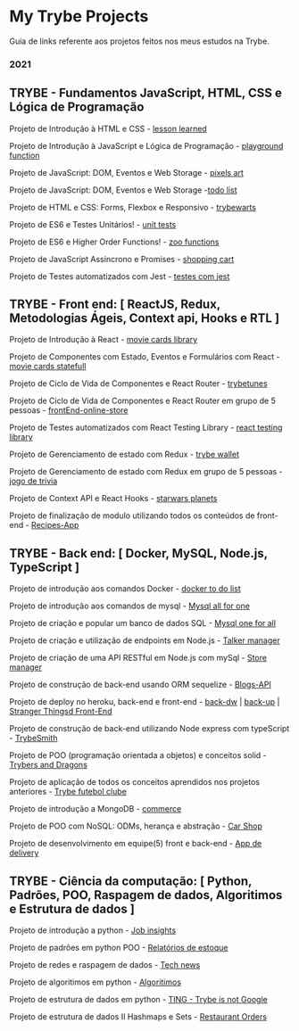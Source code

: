# My Trybe Projects

Guia de links referente aos projetos feitos nos meus estudos na Trybe.

### 2021

## TRYBE - Fundamentos JavaScript, HTML, CSS e Lógica de Programação

Projeto de Introdução à HTML e CSS - [lesson learned](https://github.com/gabiru1/Lessons-Learned)

Projeto de Introdução à JavaScript e Lógica de Programação - [playground function](https://github.com/gabiru1/Playground-Functions)

Projeto de JavaScript: DOM, Eventos e Web Storage - [pixels art](https://github.com/gabiru1/Arte-com-Pixels)

Projeto de JavaScript: DOM, Eventos e Web Storage -[todo list](https://github.com/gabiru1/Lista-de-Tarefas)

Projeto de HTML e CSS: Forms, Flexbox e Responsivo - [trybewarts](https://github.com/gabiru1/Trybewarts)

Projeto de ES6 e Testes Unitários! - [unit tests](https://github.com/gabiru1/JavaScript-Teste-Unit-rios)

Projeto de ES6 e Higher Order Functions! - [zoo functions](https://github.com/gabiru1/Zoo-Functions)

Projeto de JavaScript Assíncrono e Promises - [shopping cart](https://github.com/gabiru1/Carrinho-de-Compras)

Projeto de Testes automatizados com Jest - [testes com jest](https://github.com/gabiru1/Jest-Ass-ncrono-e-Mocking)

## TRYBE - Front end: [ ReactJS, Redux, Metodologias Ágeis, Context api, Hooks e RTL ]

Projeto de Introdução à React - [movie cards library](https://github.com/gabiru1/Movie-Cards-Library)

Projeto de Componentes com Estado, Eventos e Formulários com React - [movie cards statefull](https://github.com/gabiru1/Movie-Cards-Library-Stateful)

Projeto de Ciclo de Vida de Componentes e React Router - [trybetunes](https://github.com/gabiru1/Movie-Cards-Library-CRUD)

Projeto de Ciclo de Vida de Componentes e React Router em grupo de 5 pessoas - [frontEnd-online-store](https://github.com/gabiru1/FrontEnd-Online-Store)  

Projeto de Testes automatizados com React Testing Library - [react testing library](https://github.com/gabiru1/Testes-em-React)

Projeto de Gerenciamento de estado com Redux - [trybe wallet](https://github.com/gabiru1/Trybe-Wallet)

Projeto de Gerenciamento de estado com Redux em grupo de 5 pessoas - [jogo de trivia](https://github.com/gabiru1/Jogo-de-Trivia)

Projeto de Context API e React Hooks - [starwars planets](https://github.com/gabiru1/StarWars-Planets-Search-em-Context-API-e-Hooks)

Projeto de finalização de modulo utilizando todos os conteúdos de front-end - [Recipes-App](https://github.com/gabiru1/App-de-Receitas)

## TRYBE - Back end: [ Docker, MySQL, Node.js, TypeScript ]

Projeto de introdução aos comandos Docker - [docker to do list](https://github.com/gabiru1/project-docker-todo-list)

Projeto de introdução aos comandos de mysql - [Mysql all for one](https://github.com/gabiru1/All-for-One)

Projeto de criação e popular um banco de dados SQL - [Mysql one for all](https://github.com/gabiru1/One-for-all)

Projeto de criação e utilização de endpoints em Node.js - [Talker manager](https://github.com/gabiru1/Talker-Manager)

Projeto de criação de uma API RESTful em Node.js com mySql - [Store manager](https://github.com/gabiru1/Store-Manager)

Projeto de construção de back-end usando ORM sequelize - [Blogs-API](https://github.com/gabiru1/API-de-Blogs)

Projeto de deploy no heroku, back-end e front-end - [back-dw](https://gabiru1-dw.herokuapp.com/) | [back-up](https://gabiru1-up.herokuapp.com/) | [Stranger Thingsd Front-End](https://gabiru1-ft.herokuapp.com/)

Projeto de construção de back-end utilizando Node express com typeScript - [TrybeSmith](https://github.com/gabiru1/trybesmith)

Projeto de POO (programação orientada a objetos) e conceitos solid - [Trybers and Dragons](https://github.com/gabiru1/Trybers-and-Dragons)

Projeto de aplicação de todos os conceitos aprendidos nos projetos anteriores - [Trybe futebol clube](https://github.com/gabiru1/Trybe-futebol-clube)

Projeto de introdução a MongoDB - [commerce](https://github.com/gabiru1/commerce)

Projeto de POO com NoSQL: ODMs, herança e abstração - [Car Shop](https://github.com/gabiru1/carshop)

Projeto de desenvolvimento em equipe(5) front e back-end - [App de delivery](https://github.com/gabiru1/app-de-delivery)

## TRYBE - Ciência da computação: [ Python, Padrões, POO, Raspagem de dados, Algoritimos e Estrutura de dados ]

Projeto de introdução a python - [Job insights](https://github.com/gabiru1/Job-insights)

Projeto de padrões em python POO - [Relatórios de estoque](https://github.com/gabiru1/Relat-rios-de-estoque)

Projeto de redes e raspagem de dados - [Tech news](https://github.com/gabiru1/Tech-news)

Projeto de algoritimos em python - [Algoritimos](https://github.com/gabiru1/Algoritimos)

Projeto de estrutura de dados em python - [TING - Trybe is not Google](https://github.com/gabiru1/TING-Trybe-is-not-Google)

Projeto de estrutura de dados II Hashmaps e Sets - [Restaurant Orders](https://github.com/gabiru1/Restaurant-orders)
